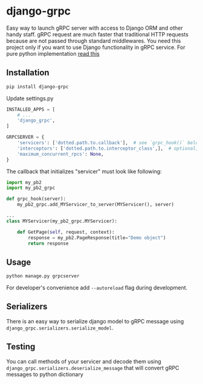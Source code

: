 # django-grpc
Easy way to launch gRPC server with access to Django ORM and other handy staff.
gRPC request are much faster that traditional HTTP requests because are not
passed through standard middlewares.
You need this project only if you want to use Django functionality in gRPC service. For pure python implementation [read this](https://grpc.io/docs/quickstart/python.html)

## Installation

```bash
pip install django-grpc
``` 

Update settings.py
```python
INSTALLED_APPS = [
    # ...
    'django_grpc',
]

GRPCSERVER = {
    'servicers': ['dotted.path.to.callback'],  # see `grpc_hook()` below
    'interceptors': ['dotted.path.to.interceptor_class',],  # optional, interceprots are similar to middleware in Django
    'maximum_concurrent_rpcs': None,
}
```

The callback that initializes "servicer" must look like following:
```python
import my_pb2
import my_pb2_grpc

def grpc_hook(server):
    my_pb2_grpc.add_MYServicer_to_server(MYServicer(), server)

...
class MYServicer(my_pb2_grpc.MYServicer):

    def GetPage(self, request, context):
        response = my_pb2.PageResponse(title="Demo object")
        return response
```

## Usage
```bash
python manage.py grpcserver
```

For developer's convenience add `--autoreload` flag during development.


## Serializers
There is an easy way to serialize django model to gRPC message using `django_grpc.serializers.serialize_model`.


## Testing
You can call methods of your servicer and decode them using `django_grpc.serializers.deserialize_message` that
will convert gRPC messages to python dictionary
